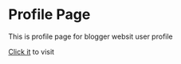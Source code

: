 <h1>Profile Page</h1>
<p>This is profile page for blogger websit user profile </p>
<p><a href="https://fsmjb.github.io/Profile-page-/">Click it</a> to visit</p>